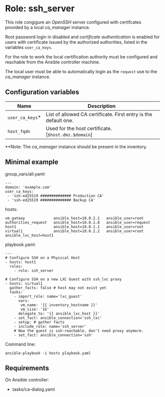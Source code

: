 # Role: ssh_server

This role congigure an *OpenSSH* server configured with certifcates
provided by a local *ca_manager* instance.

Root password login in disabled and *certificate authentication* is
enabled for users with certificate issued by the authorized authorities,
listed in the variables `user_ca_keys`.

For the role to work the local certification authority must be
configured and reachable from the Ansible controller machine.

The local user must be able to automatically login as the `request` use
to the *ca_manager* instance.

## Configuration variables

| Name            | Description                                                     |
|-----------------|-----------------------------------------------------------------|
| `user_ca_keys`* | List of allowed CA certificate. First entry is the default one. |
| `host_fqdn`     | Used for the host certificate. [`$host.dmz.$domain`]            |


**Note: The *ca_manager* instance should be present in the inventory.

## Minimal example

group_vars/all.yaml:

	---
	domain: 'example.com'
	user_ca_keys:
	 - 'ssh-ed25519 ############## Production CA'
	 - 'ssh-ed25519 ############## Backup CA'

hosts:

	vm_gateay             ansible_host=10.0.2.1   ansible_user=root
	authorities_request   ansible_host=10.0.1.8   ansible_user=request
	host1                 ansible_host=10.0.1.1   ansible_user=root
	virtual1              ansible_host=10.0.2.2   ansible_user=root    ansible_lxc_host=host1

playbook.yaml:

	---
	# Configure SSH on a Physical Host
	- hosts: host1
      roles:
	    - role: ssh_server

	# Configure SSH on a new LXC Guest with ssh_lxc proxy
	- hosts: virtual1
	  gather_facts: false # host may not exist yet
	  tasks:
	    - import_role: name='lxc_guest'
		  vars:
		   vm_name: '{{ inventory_hostname }}'
		   vm_size: '1G'
	      delegate_to: '{{ ansible_lxc_host }}'
        - set_fact: ansible_connection='ssh_lxc'
		- setup: # gather facts
		- include_role: name='ssh_server'
		# Now the guest is ssh-reachable, don't need proxy anymore.
		- set_fact: ansible_connection='ssh'

Command line:

	ansible-playbook -i hosts playbook.yaml


## Requirements

On Ansible controller:

- tasks/ca-dialog.yaml

